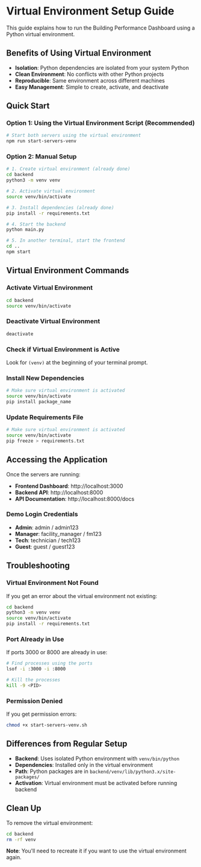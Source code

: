 # Virtual Environment Setup Guide

This guide explains how to run the Building Performance Dashboard using a Python virtual environment.

## Benefits of Using Virtual Environment

- **Isolation**: Python dependencies are isolated from your system Python
- **Clean Environment**: No conflicts with other Python projects
- **Reproducible**: Same environment across different machines
- **Easy Management**: Simple to create, activate, and deactivate

## Quick Start

### Option 1: Using the Virtual Environment Script (Recommended)

```bash
# Start both servers using the virtual environment
npm run start-servers-venv
```

### Option 2: Manual Setup

```bash
# 1. Create virtual environment (already done)
cd backend
python3 -m venv venv

# 2. Activate virtual environment
source venv/bin/activate

# 3. Install dependencies (already done)
pip install -r requirements.txt

# 4. Start the backend
python main.py

# 5. In another terminal, start the frontend
cd ..
npm start
```

## Virtual Environment Commands

### Activate Virtual Environment
```bash
cd backend
source venv/bin/activate
```

### Deactivate Virtual Environment
```bash
deactivate
```

### Check if Virtual Environment is Active
Look for `(venv)` at the beginning of your terminal prompt.

### Install New Dependencies
```bash
# Make sure virtual environment is activated
source venv/bin/activate
pip install package_name
```

### Update Requirements File
```bash
# Make sure virtual environment is activated
source venv/bin/activate
pip freeze > requirements.txt
```

## Accessing the Application

Once the servers are running:

- **Frontend Dashboard**: http://localhost:3000
- **Backend API**: http://localhost:8000
- **API Documentation**: http://localhost:8000/docs

### Demo Login Credentials
- **Admin**: admin / admin123
- **Manager**: facility_manager / fm123
- **Tech**: technician / tech123
- **Guest**: guest / guest123

## Troubleshooting

### Virtual Environment Not Found
If you get an error about the virtual environment not existing:
```bash
cd backend
python3 -m venv venv
source venv/bin/activate
pip install -r requirements.txt
```

### Port Already in Use
If ports 3000 or 8000 are already in use:
```bash
# Find processes using the ports
lsof -i :3000 -i :8000

# Kill the processes
kill -9 <PID>
```

### Permission Denied
If you get permission errors:
```bash
chmod +x start-servers-venv.sh
```

## Differences from Regular Setup

- **Backend**: Uses isolated Python environment with `venv/bin/python`
- **Dependencies**: Installed only in the virtual environment
- **Path**: Python packages are in `backend/venv/lib/python3.x/site-packages/`
- **Activation**: Virtual environment must be activated before running backend

## Clean Up

To remove the virtual environment:
```bash
cd backend
rm -rf venv
```

**Note**: You'll need to recreate it if you want to use the virtual environment again. 
